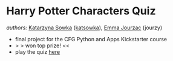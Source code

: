 # Harry Potter Characters Quiz

*authors:*
[Katarzyna Sowka](https://www.linkedin.com/in/k-sowka/) 
([katsowka](https://github.com/katsowka)),
[Emma Jourzac](https://www.linkedin.com/in/emma-jourzac/) (jourzy)

- final project for the CFG Python and Apps Kickstarter course
- \> \> won top prize! \<\<
- play the quiz [here](https://trinket.io/python3/ca1e68e6ee?runOption=run)


